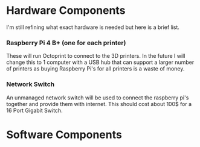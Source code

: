 # Hardware Components

I'm still refining what exact hardware is needed but here is a brief list.

### Raspberry Pi 4 B+ (one for each printer)

These will run Octoprint to connect to the 3D printers. In the future I will change this to 1 computer with a USB hub that can support a larger number of printers as buying Raspberry Pi's for all printers is a waste of money.

### Network Switch

An unmanaged network switch will be used to connect the raspberry pi's together and provide them with internet. This should cost about 100$ for a 16 Port Gigabit Switch.

# Software Components
